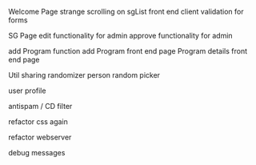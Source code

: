Welcome Page
	strange scrolling on sgList
	front end client validation for forms

SG Page
	edit functionality for admin
	approve functionality for admin

add Program function
	add Program front end page
	Program details front end page

Util
	sharing randomizer
	person random picker

user profile

antispam / CD filter

refactor css again

refactor webserver

debug messages
